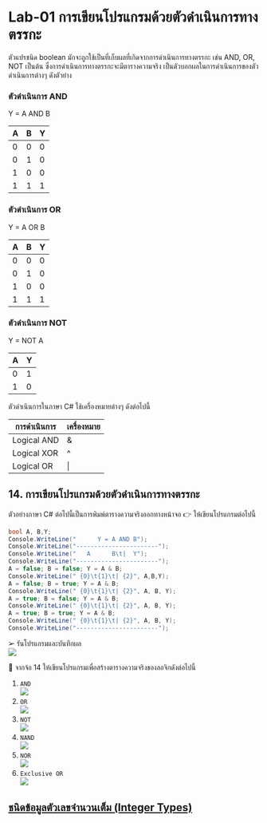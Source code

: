 # Lab-01 การเขียนโปรแกรมด้วยตัวดำเนินการทางตรรกะ

ตัวแปรชนิด boolean มักจะถูกใช้เป็นที่เก็บผลที่เกิดจากการดำเนินการทางตรรกะ เช่น AND, OR, NOT เป็นต้น ซึ่งการดำเนินการทางตรรกะจะมีตารางความจริง เป็นตัวบอกผลในการดำเนินการของตัวดำเนินการต่างๆ ดังตัวย่าง

### ตัวดำเนินการ AND

Y = A AND B

| A | B | Y |
|---|---|---|
| 0 | 0 | 0 |
| 0 | 1 | 0 |
| 1 | 0 | 0 |
| 1 | 1 | 1 |

### ตัวดำเนินการ OR

Y = A OR B

| A | B | Y |
|---|---|---|
| 0 | 0 | 0 |
| 0 | 1 | 0 |
| 1 | 0 | 0 |
| 1 | 1 | 1 |

### ตัวดำเนินการ NOT

Y = NOT A

| A | Y |
|--|--|
| 0 | 1 |
| 1 | 0 |

ตัวดำเนินการในภาษา C#
ใช้เครื่องหมายต่างๆ ดังต่อไปนี้

| การดำเนินการ | เครื่องหมาย |
|------------|-----------|
| Logical AND | & |
| Logical XOR | ^ |
| Logical OR | \| |

## 14. การเขียนโปรแกรมด้วยตัวดำเนินการทางตรรกะ

ตัวอย่างภาษา C# ต่อไปนี้เป็นการพิมพ์ตารางความจริงออกทางหน้าจอ
👉 ให้เขียนโปรแกรมต่อไปนี้

```csharp
bool A, B,Y;
Console.WriteLine("      Y = A AND B");
Console.WriteLine("-----------------------");
Console.WriteLine("   A      B\t|  Y");
Console.WriteLine("-----------------------");
A = false; B = false; Y = A & B;
Console.WriteLine(" {0}\t{1}\t| {2}", A,B,Y);
A = false; B = true; Y = A & B;
Console.WriteLine(" {0}\t{1}\t| {2}", A, B, Y);
A = true; B = false; Y = A & B;
Console.WriteLine(" {0}\t{1}\t| {2}", A, B, Y);
A = true; B = true; Y = A & B;
Console.WriteLine(" {0}\t{1}\t| {2}", A, B, Y);
Console.WriteLine("-----------------------");
```

➢ รันโปรแกรมและบันทึกผล<br>
![](./image/045.png)
 
👷 จากจ้อ 14 ให้เขียนโปรแกรมเพื่อสร้างตารางความจริงของลอจิกดังต่อไปนี้

1. `AND`<br>
![](./image/045.png)
2. `OR`<br>
![](./image/046.png)
3. `NOT`<br>
![](./image/047.png)
4. `NAND`<br>
![](./image/048.png)
5. `NOR`<br>
![](./image/049.png)
6. `Exclusive OR`<br>
![](./image/050.png)


## [ชนิดข้อมูลตัวเลขจำนวนเต็ม (Integer Types)](./Lab-01-part-15.md)
